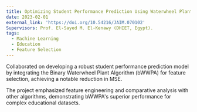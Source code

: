 ```yaml
---
title: Optimizing Student Performance Prediction Using Waterwheel Plant Algorithm
date: 2023-02-01
external_link: 'https://doi.org/10.54216/JAIM.070102'
Supervisors: Prof. El-Sayed M. El-Kenawy (DHIET, Egypt). 
tags:
  - Machine Learning
  - Education
  - Feature Selection
---
```


Collaborated on developing a robust student performance prediction model by integrating the Binary Waterwheel Plant Algorithm (bWWPA) for feature selection, achieving a notable reduction in MSE.

<!--more-->
The project emphasized feature engineering and comparative analysis with other algorithms, demonstrating bWWPA's superior performance for complex educational datasets.
